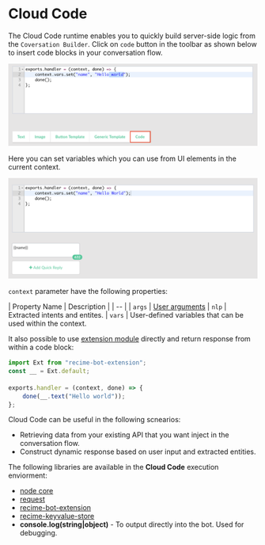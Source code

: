 # Cloud Code

The Cloud Code runtime enables you to quickly build server-side logic from the `Coversation Builder`. Click on `code` button in the toolbar as shown below to insert code blocks in your conversation flow.

![](code-block.png)

Here you can set variables which you can use from UI elements in the current context. 

![](code-block-action.png)

`context` parameter have the following properties:

| Property Name | Description |
| -- |
| `args` | [User arguments](message-object.md)
| `nlp` | Extracted intents and entites.
| `vars` | User-defined variables that can be used within the context.


It also possible to use [extension module](https://github.com/Recime/recime-bot-extension) directly and return response from within a code block:

```javascript
import Ext from "recime-bot-extension";
const __ = Ext.default;

exports.handler = (context, done) => {
    done(__.text("Hello world"));
};
```

Cloud Code can be useful in the following scnearios:

* Retrieving data from your existing API that you want inject in the conversation flow.
* Construct dynamic response based on user input and extracted entities.


The following libraries are available in the **Cloud Code** execution enviorment:

* [node core](https://nodejs.org/api/modules.html#modules_core_modules)
* [request](https://github.com/request/request)
* [recime-bot-extension](https://github.com/Recime/recime-bot-extension)
* [recime-keyvalue-store](https://github.com/Recime/recime-keyvalue-store)
* **console.log(string|object)** - To output directly into the bot. Used for debugging.
